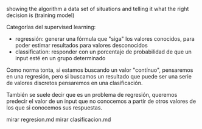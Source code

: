 showing the algorithm a data set of situations and telling it what the right decision is (training model)

Categorías del supervised learning:
  - regressión: generar una fórmula que "siga" los valores conocidos, para poder estimar resultados para valores desconocidos
  - classification: responder con un porcentaje de probabilidad de que un input esté en un grupo determinado

Como norma tonta, si estamos buscando un valor "contínuo", pensaremos en una regresión, pero si buscamos un resultado que puede ser una serie de valores discretos pensaremos en una clasificación.

También se suele decir que es un problema de regresión, queremos predecir el valor de un input que no conocemos a partir de otros valores de los que si conocemos sus respuestas.


mirar regresion.md
mirar clasificacion.md
